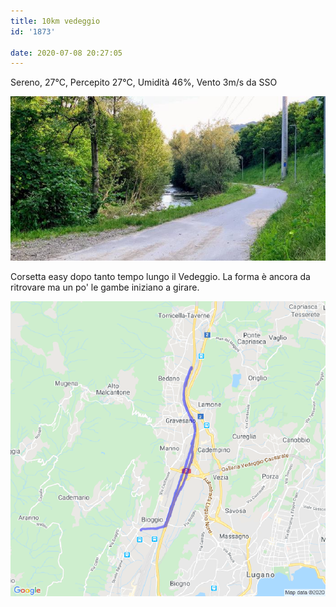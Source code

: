 ```yaml
---
title: 10km vedeggio
id: '1873'

date: 2020-07-08 20:27:05
---
```


Sereno, 27°C, Percepito 27°C, Umidità 46%, Vento 3m/s da SSO

![image](/images/2021/08/IMG_2280.jpg)

Corsetta easy dopo tanto tempo lungo il Vedeggio. La forma è ancora da ritrovare ma un po' le gambe iniziano a girare.

![image](/images/2021/08/20200708-activity-map.png)
